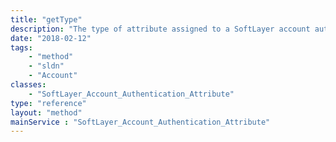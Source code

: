 ```yaml
---
title: "getType"
description: "The type of attribute assigned to a SoftLayer account authentication."
date: "2018-02-12"
tags:
    - "method"
    - "sldn"
    - "Account"
classes:
    - "SoftLayer_Account_Authentication_Attribute"
type: "reference"
layout: "method"
mainService : "SoftLayer_Account_Authentication_Attribute"
---
```

